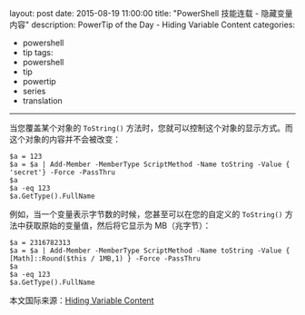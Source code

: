 layout: post
date: 2015-08-19 11:00:00
title: "PowerShell 技能连载 - 隐藏变量内容"
description: PowerTip of the Day - Hiding Variable Content
categories:
- powershell
- tip
tags:
- powershell
- tip
- powertip
- series
- translation
---
当您覆盖某个对象的 `ToString()` 方法时，您就可以控制这个对象的显示方式。而这个对象的内容并不会被改变：

    $a = 123
    $a = $a | Add-Member -MemberType ScriptMethod -Name toString -Value { 'secret'} -Force -PassThru
    $a
    $a -eq 123
    $a.GetType().FullName

例如，当一个变量表示字节数的时候，您甚至可以在您的自定义的 `ToString()` 方法中获取原始的变量值，然后将它显示为 MB（兆字节）：

    $a = 2316782313
    $a = $a | Add-Member -MemberType ScriptMethod -Name toString -Value { [Math]::Round($this / 1MB,1) } -Force -PassThru
    $a
    $a -eq 123
    $a.GetType().FullName

<!--more-->
本文国际来源：[Hiding Variable Content](http://community.idera.com/powershell/powertips/b/tips/posts/hiding-variable-content)
